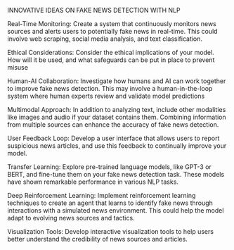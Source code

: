 INNOVATIVE IDEAS ON FAKE NEWS DETECTION WITH NLP

Real-Time Monitoring: Create a system that continuously monitors news sources and alerts users to potentially fake news in real-time. This could involve web scraping, social media analysis, and text classification.

Ethical Considerations: Consider the ethical implications of your model. How will it be used, and what safeguards can be put in place to prevent misuse

Human-AI Collaboration: Investigate how humans and AI can work together to improve fake news detection. This may involve a human-in-the-loop system where human experts review and validate model predictions

Multimodal Approach: In addition to analyzing text, include other modalities like images and audio if your dataset contains them. Combining information from multiple sources can enhance the accuracy of fake news detection.

User Feedback Loop: Develop a user interface that allows users to report suspicious news articles, and use this feedback to continually improve your model.

Transfer Learning: Explore pre-trained language models, like GPT-3 or BERT, and fine-tune them on your fake news detection task. These models have shown remarkable performance in various NLP tasks.

Deep Reinforcement Learning: Implement reinforcement learning techniques to create an agent that learns to identify fake news through interactions with a simulated news environment. This could help the model adapt to evolving news sources and tactics.

Visualization Tools: Develop interactive visualization tools to help users better understand the credibility of news sources and articles.
